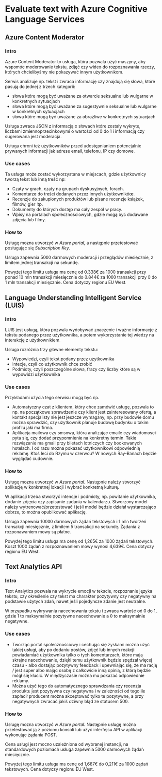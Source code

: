 # Evaluate text with Azure Cognitive Language Services

## Azure Content Moderator

### **Intro**
Azure Content Moderator to usługa, która pozwala użyć maszyny, aby wspomóc moderowanie tekstu, zdjęć czy wideo do rozpoznawania rzeczy, których chcielibyśmy nie pokazywać innym użytkownikom.

Serwis analizuje np. tekst i zwraca informację czy znajdują się słowa, które pasują do jednej z trzech kategorii:
* słowa które mogą być uważane za otwarcie seksualne lub wulgarne w konkretnych sytuacjach
* słowa które mogą być uważane za sugestywnie seksualne lub wulgarne w konkretnych sytuacjach
* słowa które mogą być uważane za obraźliwe w konkretnych sytuacjach

Usługa zwraca JSON z informacją o słowach które zostały wykryte, liczbami zmiennoprzecinkowymi o wartości od 0 do 1 i informacją czy sugerowana jest moderacja.

Usługa chroni też użytkowników przed udostępnianiem potencjalnie prywanych informacji jak adrese email, telefonu, IP czy domowe.

### **Use cases**
Ta usługa może zostać wykorzystana w miejscach, gdzie użytkownicy tworzą tekst lub inną treść np:
* Czaty w grach, czaty na grupach dyskusyjnych, forach.
* Komentarze do treści dodanych przez innych użytkownikóœ.
* Recenzje do zakupionych produktów lub pisane recenzje książek, filmów, gier itp. 
* Dokumenty do których dostęp ma cały zespół w pracy.
* Wpisy na portalach społecznościowych, gdzie mogą być dodawane zdjęcia lub filmy.

### **How to**
Usługę mozna utworzyć w _Azure portal_, a następnie przetestować posługując się _Subscription Key_. 

Usługa zapewnia 5000 darmowych moderacji i przeglądów miesięcznie, z limitem jednej transakcji na sekundę.

Powyżej tego limitu usługa ma cenę od 0.338€ za 1000 transakcji przy ponad 10 mln transakcji miesięcznie do 0.844€ za 1000 transakcji przy 0 do 1 mln transakcji miesięcznie. Cena dotyczy regionu EU West.

## Language Understanding Intelligent Service (LUIS)

### **Intro**
LUIS jest usługą, która pozwala wydobywać znaczenie i ważne informacje z tekstu podanego przez użytkownika, a potem wykorzystanie tej wiedzy na interakcję z użytkownikiem. 

Usługa rozróżnia trzy główne elementy tekstu:
* Wypowiedzi, czyli tekst podany przez użytkownika
* Intecje, czyli co użytkownik chce zrobić
* Podmioty, czyli poszczególne słowa, frazy czy liczby które są w wypowidzi użytkownika

### **Use cases**
Przykładami użycia tego serwisu mogą być np.
* Automatyczny czat z klientem, który chce zamówić usługę, pozwala to np. na początkowe sprawdzenie czy klient jest zainteresowany ofertą, a kontakt specjalisty nie jest jeszcze wymagany, np. przy budowie domu można sprawdzić, czy użytkownik planuje budowę budynku o takim profilu jaki ma firma.
* Aplikacja mailowa czy smsowa, która analizując emaile czy wiadomosci pyta się, czy dodać przypomnienie na konkretny termin. Takie rozwiązanie ma gmail przy biletach lotniczych czy bookowanych hotelach. I od razu można pokazać użytkownikowi odpowiednią reklamę. Ktoś leci do Rzymu w czerwcu? W nowych Ray-Banach będzie wyglądać cudownie.

### **How to**
Usługę mozna utworzyć w _Azure portal_. Następnie należy stworzyć aplikację w konkretnej lokacji i wybrać konkretną kulturę.

W aplikacji trzeba stworzyć intencje i podmioty, np. powitanie użytkownika, dodanie zdjęcia czy zapisanie zadania w kalendarzu. Stworzony model należy wytrenować/przetestować i jeśli model będzie działał wystarczająco dobrze, to można opublikować aplikację.

Usługa zapewnia 10000 darmowych żądań tekstowych i 1 mln tworzeń transakcji miesięcznie, z limitem 5 transakcji na sekundę. Żądania z rozponawaniem mowy są płatne.

Powyżej tego limitu usługa ma cenę od 1,265€ za 1000 żądań tekstowych. Koszt 1000 żądań z rozpoznawaniem mowy wynosi 4,639€. Cena dotyczy regionu EU West.

## Text Analytics API

### **Intro**
Text Analytics pozwala na wykrycie emocji w tekscie, rozpoznanie języka tekstu, czy określenie czy tekst ma charakter pozytywny czy negatywny na podstawie użytych zdań, nawet jeśli pojedyncze zdanie jest neutralne.

W przypadku wykrywania nacechowania tekstu i zwraca wartość od 0 do 1, gdzie 1 to maksymalnie pozytywne nacechowanie a 0 to maksymalnie negatywne. 

### **Use cases**
* Tworząc portal społecznościowy i cechując się zyskami można użyć takiej usługi, aby po dodaniu postów, zdjęć lub innych reakcji powiadamiać użytkownika tylko o tych komentarzach, które mają skrajne nacechowanie, dzięki temu użytkownik będzie spędzał więcej czasu - albo dostając pozytywny feedback i upewniając się, że ma rację / jest super albo mając osobę z całkowicie inną opinią, z którą będzie mógł się kłucić. W międzyczasie można mu pokazać odpowiednie reklamy.
* Można użyć tego do automatycznego sprawdzania czy recenzja produktu jest pozytywna czy negatywna i w zależności od tego ile zapłacił producent można akceptować tylko te pozytywne, a przy negatywnych zwracać jakiś dziwny błąd ze statusem 500.

### **How to**
Usługę mozna utworzyć w _Azure portal_. Następnie usługę można przetestować ją z poziomu konsoli lub użyć interfejsu API w aplikacji wykonując żądania POST.

Cena usługi jest mocno uzależniona od wybranej instancji, na standardowych poziomach usługa zapewnia 5000 darmowych żądań miesięcznie.

Powyżej tego limitu usługa ma cenę od 1,687€ do 0,211€ za 1000 żądań tekstowych. Cena dotyczy regionu EU West.
